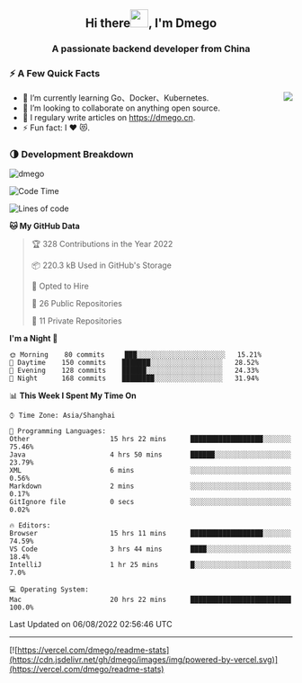 <h2 align="center">Hi there<img src="https://cdn.jsdelivr.net/gh/dmego/images/img/Hi.gif" height="32" />, I'm Dmego </h2>
<h3 align="center">A passionate backend developer from China</h3>

### ⚡️ A Few Quick Facts

<img align="right" src="https://readme-stats-dmego.vercel.app/api?username=dmego&show_icons=true&icon_color=1573B3&hide_title=true&text_color=718096&bg_color=00000000&hide_border=true"/>

<ul>
    <li> 🌱 I’m currently learning Go、Docker、Kubernetes.</li>
    <li> 👯 I’m looking to collaborate on anything open source.</li>
    <li> 📝 I regulary write articles on <a href="https://dmego.cn">https://dmego.cn</a>.</li>
    <li> ⚡ Fun fact: I ❤️ 😻.</li>
</ul>

### 🌗 Development Breakdown

<img src="https://komarev.com/ghpvc/?username=dmego" alt="dmego" />

<!--START_SECTION:waka-->
![Code Time](http://img.shields.io/badge/Code%20Time-1%2C647%20hrs%2034%20mins-blue)

![Lines of code](https://img.shields.io/badge/From%20Hello%20World%20I%27ve%20Written-238%20Thousand%20lines%20of%20code-blue)

**🐱 My GitHub Data** 

> 🏆 328 Contributions in the Year 2022
 > 
> 📦 220.3 kB Used in GitHub's Storage 
 > 
> 💼 Opted to Hire
 > 
> 📜 26 Public Repositories 
 > 
> 🔑 11 Private Repositories  
 > 
**I'm a Night 🦉** 

```text
🌞 Morning    80 commits     ███░░░░░░░░░░░░░░░░░░░░░░   15.21% 
🌆 Daytime    150 commits    ███████░░░░░░░░░░░░░░░░░░   28.52% 
🌃 Evening    128 commits    ██████░░░░░░░░░░░░░░░░░░░   24.33% 
🌙 Night      168 commits    ████████░░░░░░░░░░░░░░░░░   31.94%

```


📊 **This Week I Spent My Time On** 

```text
⌚︎ Time Zone: Asia/Shanghai

💬 Programming Languages: 
Other                    15 hrs 22 mins      ██████████████████░░░░░░░   75.46% 
Java                     4 hrs 50 mins       ██████░░░░░░░░░░░░░░░░░░░   23.79% 
XML                      6 mins              ░░░░░░░░░░░░░░░░░░░░░░░░░   0.56% 
Markdown                 2 mins              ░░░░░░░░░░░░░░░░░░░░░░░░░   0.17% 
GitIgnore file           0 secs              ░░░░░░░░░░░░░░░░░░░░░░░░░   0.02%

🔥 Editors: 
Browser                  15 hrs 11 mins      ██████████████████░░░░░░░   74.59% 
VS Code                  3 hrs 44 mins       ████░░░░░░░░░░░░░░░░░░░░░   18.4% 
IntelliJ                 1 hr 25 mins        █░░░░░░░░░░░░░░░░░░░░░░░░   7.0%

💻 Operating System: 
Mac                      20 hrs 22 mins      █████████████████████████   100.0%

```


 Last Updated on 06/08/2022 02:56:46 UTC
<!--END_SECTION:waka-->

---

[![https://vercel.com/dmego/readme-stats](https://cdn.jsdelivr.net/gh/dmego/images/img/powered-by-vercel.svg)](https://vercel.com/dmego/readme-stats)

